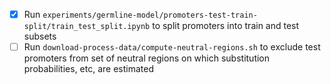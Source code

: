 - [x] Run `experiments/germline-model/promoters-test-train-split/train_test_split.ipynb` to split promoters into train and test subsets
- [ ] Run `download-process-data/compute-neutral-regions.sh` to exclude test promoters from set of neutral regions on which substitution probabilities, etc, are estimated 
